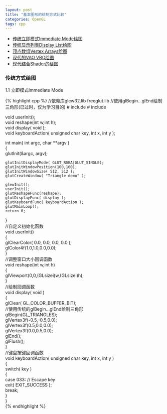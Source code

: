 ```yaml
---
layout: post
title: "基本图形的绘制方式比较"
categories: OpenGL
tags: cpp
---
```

* <a href="#1F" name="1F">传统立即模式Immediate Mode绘图</a>   
* <a href="#2F" name="2F">传统显示列表Display List绘图</a>  
* <a href="#3F" name="3F">顶点数组Vertex Arrays绘图</a>  
* <a href="#4F" name="4F">现代的VAO VBO绘图</a>  
* <a href="#5F" name="5F">现代结合Shader的绘图</a>

### 传统方式绘图
1.1 立即模式Immediate Mode
<div name="1F">
{% highlight cpp %}
//依赖库glew32.lib freeglut.lib  
//使用glBegin...glEnd绘制三角形(已过时，仅为学习目的)  
#  include <GL/glew.h>  
#  include <GL/freeglut.h>  
  
void userInit();  
void reshape(int w,int h);  
void display( void );  
void keyboardAction( unsigned char key, int x, int y );  
  
int main( int argc, char **argv )  
{  
    glutInit(&argc, argv);  
  
    glutInitDisplayMode( GLUT_RGBA|GLUT_SINGLE);  
    glutInitWindowPosition(100,100);  
    glutInitWindowSize( 512, 512 );  
    glutCreateWindow( "Triangle demo" );  
       
    glewInit();  
    userInit();  
    glutReshapeFunc(reshape);  
    glutDisplayFunc( display );  
    glutKeyboardFunc( keyboardAction );  
    glutMainLoop();  
    return 0;  
}  
//自定义初始化函数  
void userInit()  
{  
     glClearColor( 0.0, 0.0, 0.0, 0.0 );  
     glColor4f(1.0,1.0,0.0,0.0);  
}  
//调整窗口大小回调函数  
void reshape(int w,int h)  
{  
    glViewport(0,0,(GLsizei)w,(GLsizei)h);  
}  
//绘制回调函数  
void display( void )  
{  
    glClear( GL_COLOR_BUFFER_BIT);  
    //使用传统的glBegin...glEnd绘制三角形  
    glBegin(GL_TRIANGLES);   
         glVertex3f(-0.5,-0.5,0.0);    
         glVertex3f(0.5,0.0,0.0);    
         glVertex3f(0.0,0.5,0.0);    
    glEnd();    
    glFlush();  
}  
//键盘按键回调函数  
void keyboardAction( unsigned char key, int x, int y )  
{  
    switch( key )   
    {  
        case 033:  // Escape key  
            exit( EXIT_SUCCESS );  
            break;  
    }  
}  
{% endhighlight %}
</div>
